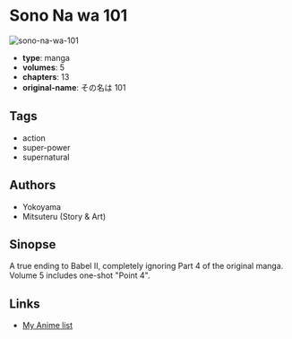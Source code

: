 # Sono Na wa 101

![sono-na-wa-101](https://cdn.myanimelist.net/images/manga/5/89963.jpg)

-   **type**: manga
-   **volumes**: 5
-   **chapters**: 13
-   **original-name**: その名は 101

## Tags

-   action
-   super-power
-   supernatural

## Authors

-   Yokoyama
-   Mitsuteru (Story & Art)

## Sinopse

A true ending to Babel II, completely ignoring Part 4 of the original manga.
Volume 5 includes one-shot "Point 4".

## Links

-   [My Anime list](https://myanimelist.net/manga/50945/Sono_Na_wa_101)
